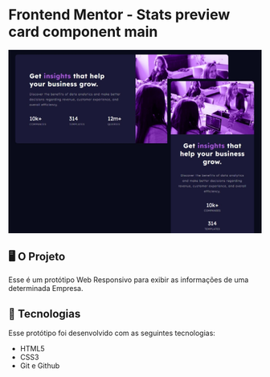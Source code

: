 # Frontend Mentor - Stats preview card component main

![Design preview for the Interactive rating component coding challenge](./design/preview.jpg)

## 🖥️ O Projeto
Esse é um protótipo Web Responsivo para exibir as informações de uma determinada Empresa.
<br>

## 🚀 Tecnologias
Esse protótipo foi desenvolvido com as seguintes tecnologias:

- HTML5
- CSS3
- Git e Github
